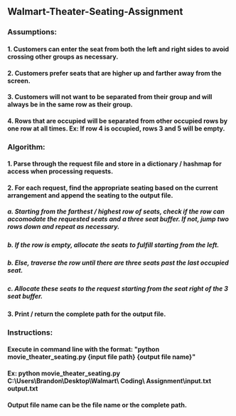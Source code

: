 ## Walmart-Theater-Seating-Assignment

### Assumptions:
#### 1. Customers can enter the seat from both the left and right sides to avoid crossing other groups as necessary.
#### 2. Customers prefer seats that are higher up and farther away from the screen.
#### 3. Customers will not want to be separated from their group and will always be in the same row as their group.
#### 4. Rows that are occupied will be separated from other occupied rows by one row at all times. Ex: If row 4 is occupied, rows 3 and 5 will be empty.

### Algorithm:
#### 1. Parse through the request file and store in a dictionary / hashmap for access when processing requests.
#### 2. For each request, find the appropriate seating based on the current arrangement and append the seating to the output file.
#####  a. Starting from the farthest / highest row of seats, check if the row can accomodate the requested seats and a three seat buffer. If not, jump two rows down and repeat as necessary.
#####  b. If the row is empty, allocate the seats to fulfill starting from the left.
#####  b. Else, traverse the row until there are three seats past the last occupied seat.
#####  c. Allocate these seats to the request starting from the seat right of the 3 seat buffer.
#### 3. Print / return the complete path for the output file.

### Instructions:
#### Execute in command line with the format: "python movie_theater_seating.py {input file path} {output file name}"
#### Ex: python movie_theater_seating.py C:\\Users\\Brandon\\Desktop\\Walmart\ Coding\ Assignment\\input.txt output.txt

#### Output file name can be the file name or the complete path.
